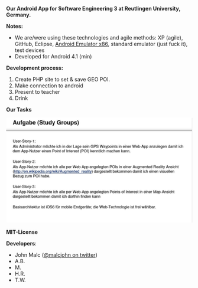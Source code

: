 **Our Android App for Software Engineering 3 at Reutlingen University, Germany.**

**Notes:**

- We are/were using these technologies and agile methods: XP (agile), GitHub, Eclipse, [Android Emulator x86](https://sites.google.com/a/android-x86.org/web/), standard emulator (just fuck it), test devices
- Developed for Android 4.1 (min)

**Development process:**

1. Create PHP site to set & save GEO POI.
2. Make connection to android 
3. Present to teacher
4. Drink

**Our Tasks**

![Tasks](/aufgabe.JPG)

**MIT-License**

**Developers**:

- John Malc ([@malcjohn on twitter](https://twitter.com/malcjohn))
- A.B.
- M.
- H.R.
- T.W.


